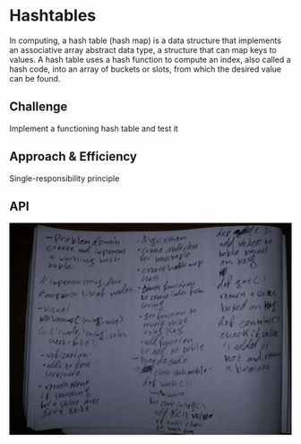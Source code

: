 # Hashtables
In computing, a hash table (hash map) is a data structure that implements an associative array abstract data type, a structure that can map keys to values. A hash table uses a hash function to compute an index, also called a hash code, into an array of buckets or slots, from which the desired value can be found.
## Challenge
Implement a functioning hash table and test it
## Approach & Efficiency
Single-responsibility principle
## API
![img](../../../assests/hashtable.jpg)
